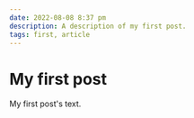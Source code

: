 ```yaml
---
date: 2022-08-08 8:37 pm
description: A description of my first post.
tags: first, article
---
```

# My first post

My first post's text.